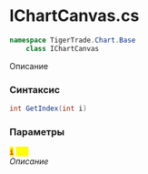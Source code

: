
# IChartCanvas.cs
```csharp
namespace TigerTrade.Chart.Base  
    class IChartCanvas
```

Описание

### Синтаксис
```csharp
int GetIndex(int i)
```

### Параметры  
<mark style="color:red;">**`i`**</mark> <mark style="color:yellow;">`int`</mark>  
 *Описание*  
  

                    
                    